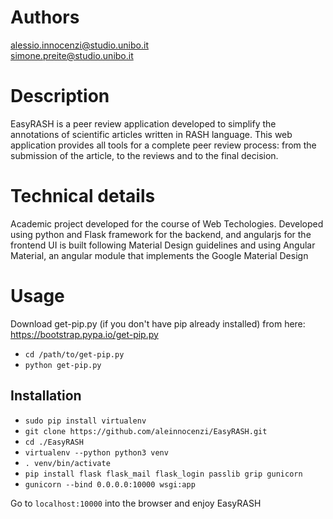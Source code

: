 
# Authors

alessio.innocenzi@studio.unibo.it  
simone.preite@studio.unibo.it

# Description

EasyRASH is a peer review application developed to simplify the annotations of scientific articles written in RASH language.
This web application provides all tools for a complete peer review process: from the submission of the article, to the reviews and to the final decision.

# Technical details

Academic project developed for the course of Web Techologies.
Developed using python and Flask framework for the backend, and angularjs for the frontend
UI is built following Material Design guidelines and using Angular Material, an angular module 
that implements the Google Material Design

# Usage

Download get-pip.py (if you don't have pip already installed) from here: https://bootstrap.pypa.io/get-pip.py  
* `cd /path/to/get-pip.py`  
* `python get-pip.py` 

## Installation

* `sudo pip install virtualenv`  
* `git clone https://github.com/aleinnocenzi/EasyRASH.git`  
* `cd ./EasyRASH`  
* `virtualenv --python python3 venv`  
* `. venv/bin/activate`  
* `pip install flask flask_mail flask_login passlib grip gunicorn`  
* `gunicorn --bind 0.0.0.0:10000 wsgi:app`  

Go to `localhost:10000` into the browser and enjoy EasyRASH 